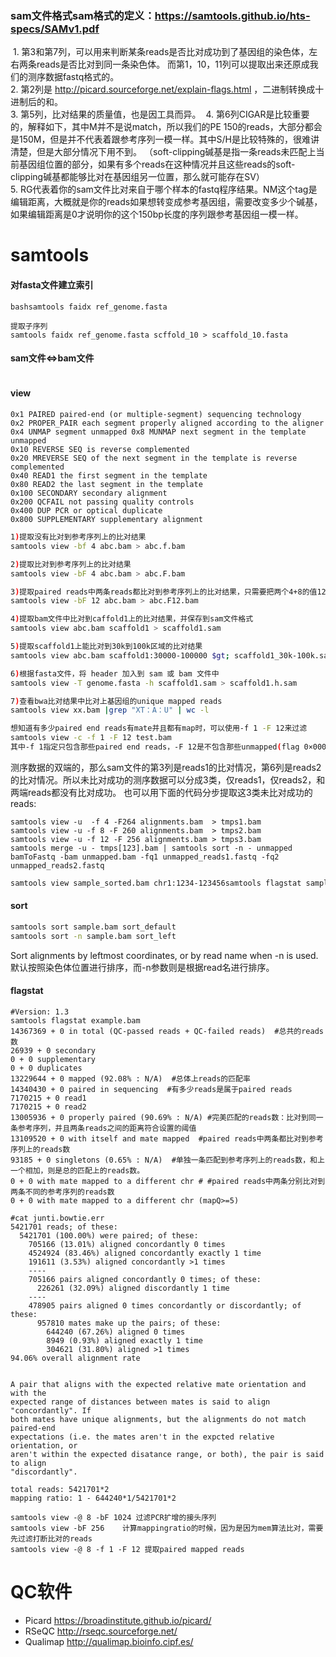 ### sam文件格式sam格式的定义：https://samtools.github.io/hts-specs/SAMv1.pdf
 1. 第3和第7列，可以用来判断某条reads是否比对成功到了基因组的染色体，左右两条reads是否比对到同一条染色体。
 而第1，10，11列可以提取出来还原成我们的测序数据fastq格式的。  
 2. 第2列是 http://picard.sourceforge.net/explain-flags.html ，二进制转换成十进制后的和。   
 3. 第5列，比对结果的质量值，也是因工具而异。  
 4. 第6列CIGAR是比较重要的，解释如下，其中M并不是说match，所以我们的PE 150的reads，大部分都会是150M，但是并不代表着跟参考序列一模一样。其中S/H是比较特殊的，很难讲清楚，但是大部分情况下用不到。
 （soft-clipping碱基是指一条reads未匹配上当前基因组位置的部分，如果有多个reads在这种情况并且这些reads的soft-clipping碱基都能够比对在基因组另一位置，那么就可能存在SV）   
 5. RG代表着你的sam文件比对来自于哪个样本的fastq程序结果。NM这个tag是编辑距离，大概就是你的reads如果想转变成参考基因组，需要改变多少个碱基，如果编辑距离是0才说明你的这个150bp长度的序列跟参考基因组一模一样。
# samtools
#### 对fasta文件建立索引
```
bashsamtools faidx ref_genome.fasta

提取子序列
samtools faidx ref_genome.fasta scffold_10 > scaffold_10.fasta
```
#### sam文件<=>bam文件
```bashsamtools view -h sample.bam > sample.sam samtools view -bS sample.sam > sample.bam
```
#### view
```
0x1 PAIRED paired-end (or multiple-segment) sequencing technology 
0x2 PROPER_PAIR each segment properly aligned according to the aligner 
0x4 UNMAP segment unmapped 0x8 MUNMAP next segment in the template unmapped 
0x10 REVERSE SEQ is reverse complemented 
0x20 MREVERSE SEQ of the next segment in the template is reverse complemented 
0x40 READ1 the first segment in the template 
0x80 READ2 the last segment in the template 
0x100 SECONDARY secondary alignment 
0x200 QCFAIL not passing quality controls 
0x400 DUP PCR or optical duplicate 
0x800 SUPPLEMENTARY supplementary alignment
```

```bash
1)提取没有比对到参考序列上的比对结果
samtools view -bf 4 abc.bam > abc.f.bam

2)提取比对到参考序列上的比对结果
samtools view -bF 4 abc.bam > abc.F.bam 

3)提取paired reads中两条reads都比对到参考序列上的比对结果，只需要把两个4+8的值12作为过滤参数即可
samtools view -bF 12 abc.bam > abc.F12.bam

4)提取bam文件中比对到caffold1上的比对结果，并保存到sam文件格式
samtools view abc.bam scaffold1 > scaffold1.sam

5)提取scaffold1上能比对到30k到100k区域的比对结果
samtools view abc.bam scaffold1:30000-100000 $gt; scaffold1_30k-100k.sam

6)根据fasta文件，将 header 加入到 sam 或 bam 文件中
samtools view -T genome.fasta -h scaffold1.sam > scaffold1.h.sam

7)查看bwa比对结果中比对上基因组的unique mapped reads
samtools view xx.bam |grep "XT：A：U" | wc -l
```

```bash
想知道有多少paired end reads有mate并且都有map时，可以使用-f 1 -F 12来过滤
samtools view -c -f 1 -F 12 test.bam
其中-f 1指定只包含那些paired end reads，-F 12是不包含那些unmapped(flag 0×0004)以及mate是unmapped(flag 0×0008)。0×0004 + 0×0008 = 12.
```
测序数据的双端的，那么sam文件的第3列是reads1的比对情况，第6列是reads2的比对情况。所以未比对成功的测序数据可以分成3类，仅reads1，仅reads2，和两端reads都没有比对成功。
也可以用下面的代码分步提取这3类未比对成功的reads:
```
samtools view -u  -f 4 -F264 alignments.bam  > tmps1.bam
samtools view -u -f 8 -F 260 alignments.bam  > tmps2.bam
samtools view -u -f 12 -F 256 alignments.bam > tmps3.bam
samtools merge -u - tmps[123].bam | samtools sort -n - unmapped
bamToFastq -bam unmapped.bam -fq1 unmapped_reads1.fastq -fq2 unmapped_reads2.fastq
```
```bash
samtools view sample_sorted.bam chr1:1234-123456samtools flagstat sample_sorted.bam
```

#### sort
```bash
samtools sort sample.bam sort_default
samtools sort -n sample.bam sort_left
```
Sort alignments by leftmost coordinates, or by read name when -n is used.  默认按照染色体位置进行排序，而-n参数则是根据read名进行排序。

#### flagstat
```
#Version: 1.3
samtools flagstat example.bam
14367369 + 0 in total (QC-passed reads + QC-failed reads)  #总共的reads数
26939 + 0 secondary
0 + 0 supplementary
0 + 0 duplicates
13229644 + 0 mapped (92.08% : N/A)  #总体上reads的匹配率
14340430 + 0 paired in sequencing  #有多少reads是属于paired reads
7170215 + 0 read1
7170215 + 0 read2
13005936 + 0 properly paired (90.69% : N/A) #完美匹配的reads数：比对到同一条参考序列，并且两条reads之间的距离符合设置的阈值
13109520 + 0 with itself and mate mapped  #paired reads中两条都比对到参考序列上的reads数
93185 + 0 singletons (0.65% : N/A)  #单独一条匹配到参考序列上的reads数，和上一个相加，则是总的匹配上的reads数。
0 + 0 with mate mapped to a different chr # #paired reads中两条分别比对到两条不同的参考序列的reads数
0 + 0 with mate mapped to a different chr (mapQ>=5)

```

```
#cat junti.bowtie.err
5421701 reads; of these:
  5421701 (100.00%) were paired; of these:
    705166 (13.01%) aligned concordantly 0 times
    4524924 (83.46%) aligned concordantly exactly 1 time
    191611 (3.53%) aligned concordantly >1 times
    ----
    705166 pairs aligned concordantly 0 times; of these:
      226261 (32.09%) aligned discordantly 1 time
    ----
    478905 pairs aligned 0 times concordantly or discordantly; of these:
      957810 mates make up the pairs; of these:
        644240 (67.26%) aligned 0 times
        8949 (0.93%) aligned exactly 1 time
        304621 (31.80%) aligned >1 times
94.06% overall alignment rate


A pair that aligns with the expected relative mate orientation and with the
expected range of distances between mates is said to align "concordantly". If
both mates have unique alignments, but the alignments do not match paired-end
expectations (i.e. the mates aren't in the expcted relative orientation, or
aren't within the expected disatance range, or both), the pair is said to align
"discordantly".

total reads: 5421701*2
mapping ratio: 1 - 644240*1/5421701*2 
```

```
samtools view -@ 8 -bF 1024 过滤PCR扩增的接头序列
samtools view -bF 256    计算mappingratio的时候，因为是因为mem算法比对，需要先过滤打断比对的reads
samtools view -@ 8 -f 1 -F 12 提取paired mapped reads
```

# QC软件
* Picard https://broadinstitute.github.io/picard/ 
* RSeQC http://rseqc.sourceforge.net/ 
* Qualimap http://qualimap.bioinfo.cipf.es/ 

